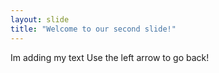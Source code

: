 ```yaml
---
layout: slide
title: "Welcome to our second slide!"
---
```

Im adding my text
Use the left arrow to go back!
